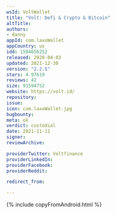 ```yaml
---
wsId: VoltWallet
title: "Volt: Defi & Crypto & Bitcoin"
altTitle: 
authors:
- danny
appId: com.laxoWallet
appCountry: us
idd: 1504656252
released: 2020-04-03
updated: 2021-12-30
version: "2.2.5"
stars: 4.97619
reviews: 42
size: 91594752
website: https://volt.id/
repository: 
issue: 
icon: com.laxoWallet.jpg
bugbounty: 
meta: ok
verdict: custodial
date: 2021-11-11
signer: 
reviewArchive:

providerTwitter: Voltfinance
providerLinkedIn: 
providerFacebook: 
providerReddit: 

redirect_from:

---
```


{% include copyFromAndroid.html %}
